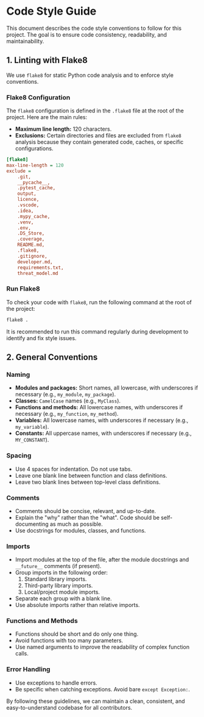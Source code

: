 # Code Style Guide

This document describes the code style conventions to follow for this project. The goal is to ensure code consistency, readability, and maintainability.

## 1. Linting with Flake8

We use `flake8` for static Python code analysis and to enforce style conventions.

### Flake8 Configuration

The `flake8` configuration is defined in the `.flake8` file at the root of the project. Here are the main rules:

- **Maximum line length:** 120 characters.
- **Exclusions:** Certain directories and files are excluded from `flake8` analysis because they contain generated code, caches, or specific configurations.

```ini
[flake8]
max-line-length = 120
exclude =
    .git,
    __pycache__,
    .pytest_cache,
    output,
    licence,
    .vscode,
    .idea,
    .mypy_cache,
    .venv,
    .env,
    .DS_Store,
    .coverage,
    README.md,
    .flake8,
    .gitignore,
    developer.md,
    requirements.txt,
    threat_model.md
```

### Run Flake8

To check your code with `flake8`, run the following command at the root of the project:

```bash
flake8 .
```

It is recommended to run this command regularly during development to identify and fix style issues.

## 2. General Conventions

### Naming

- **Modules and packages:** Short names, all lowercase, with underscores if necessary (e.g., `my_module`, `my_package`).
- **Classes:** `CamelCase` names (e.g., `MyClass`).
- **Functions and methods:** All lowercase names, with underscores if necessary (e.g., `my_function`, `my_method`).
- **Variables:** All lowercase names, with underscores if necessary (e.g., `my_variable`).
- **Constants:** All uppercase names, with underscores if necessary (e.g., `MY_CONSTANT`).

### Spacing

- Use 4 spaces for indentation. Do not use tabs.
- Leave one blank line between function and class definitions.
- Leave two blank lines between top-level class definitions.

### Comments

- Comments should be concise, relevant, and up-to-date.
- Explain the "why" rather than the "what". Code should be self-documenting as much as possible.
- Use docstrings for modules, classes, and functions.

### Imports

- Import modules at the top of the file, after the module docstrings and `__future__` comments (if present).
- Group imports in the following order:
    1. Standard library imports.
    2. Third-party library imports.
    3. Local/project module imports.
- Separate each group with a blank line.
- Use absolute imports rather than relative imports.

### Functions and Methods

- Functions should be short and do only one thing.
- Avoid functions with too many parameters.
- Use named arguments to improve the readability of complex function calls.

### Error Handling

- Use exceptions to handle errors.
- Be specific when catching exceptions. Avoid bare `except Exception:`.

By following these guidelines, we can maintain a clean, consistent, and easy-to-understand codebase for all contributors.